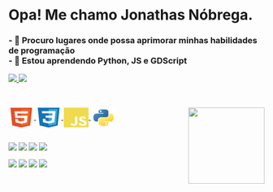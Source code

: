 <h1>Opa! Me chamo Jonathas Nóbrega.</h1>

<h3>- 📝 Procuro lugares onde possa aprimorar minhas habilidades de programação <br>
- 🌱 Estou aprendendo Python, JS e GDScript</h3>

<div>
  <a href="https://github.com/JohnnyStalker">
  <img height="180px" width="auto" src="https://github-readme-stats.vercel.app/api?username=JohnnyStalker&show_icons=true&theme=dark&include_all_commits=true&count_private=true"/>
  <img height="118px" width="auto" src="https://github-readme-stats.vercel.app/api/top-langs/?username=JohnnyStalker&layout=compact&langs_count=7&theme=dark"/>
</div>
  
##
  
 <div style="display: inline_block"><br>
  <img align="center" height="40" width="50" src="https://raw.githubusercontent.com/devicons/devicon/master/icons/html5/html5-original.svg">
  <img align="center" height="40" width="50" src="https://raw.githubusercontent.com/devicons/devicon/master/icons/css3/css3-original.svg">
  <img align="center" height="40" width="50" src="https://raw.githubusercontent.com/devicons/devicon/master/icons/javascript/javascript-plain.svg">
  <img align="center" height="40" width="50" src="https://raw.githubusercontent.com/devicons/devicon/master/icons/python/python-original.svg">
  <img align="right"  height="150" width="150" src="https://cdn.discordapp.com/attachments/851880247614767124/871425731119415326/ezgif.com-gif-maker.gif">
</div>
 
##
  
<div>
  <a href="https://www.linkedin.com/in/jonathasnjohnny/" target="_blank"><img src="https://img.shields.io/badge/LinkedIn-0077B5?style=for-the-badge&logo=linkedin&logoColor=white" target="_blank"></a> 
  <a href="https://twitter.com/JStalkerLee" target="_blank"><img src="https://img.shields.io/badge/Twitter-1DA1F2?style=for-the-badge&logo=twitter&logoColor=white" target="_blank"></a>
  <a href="https://discord.gg/qPe2huZ" target="_blank"><img src="https://img.shields.io/badge/Discord-7289DA?style=for-the-badge&logo=discord&logoColor=white" target="_blank"></a> 
  <a href = "mailto:jonathasnobrega59@gmail.com"><img src="https://img.shields.io/badge/-Gmail-%23333?style=for-the-badge&logo=gmail&logoColor=white" target="_blank"></a><br>
  
  <a href="http://wa.me/+5583981339816" target="_blank"><img src="https://img.shields.io/badge/WhatsApp-25D366?style=for-the-badge&logo=whatsapp&logoColor=white" target="_blank"></a> 
  <a href="https://www.reddit.com/user/JohnnyStalkerLee" target="_blank"><img src="https://img.shields.io/badge/Reddit-FF4500?style=for-the-badge&logo=reddit&logoColor=white" target="_blank"></a> 
  <a href="https://www.twitch.tv/JohnnyStalkerLee" target="_blank"><img src="https://img.shields.io/badge/Twitch-9146FF?style=for-the-badge&logo=twitch&logoColor=white" target="_blank"></a>
  <a href="https://steamcommunity.com/id/JohnnyStalkerLee/" target="_blank"><img src="https://img.shields.io/badge/Steam-000000?style=for-the-badge&logo=steam&logoColor=white" target="_blank"></a> 
</div>

##
